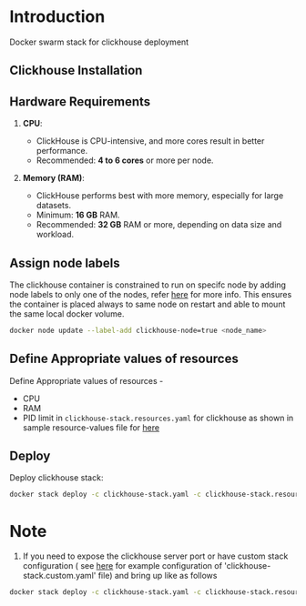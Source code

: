 # Introduction
Docker swarm stack for clickhouse deployment

## Clickhouse Installation
## Hardware Requirements

1. **CPU**:
   - ClickHouse is CPU-intensive, and more cores result in better performance.
   - Recommended: **4 to 6 cores** or more per node.
   
2. **Memory (RAM)**:
   - ClickHouse performs best with more memory, especially for large datasets.
   - Minimum: **16 GB** RAM.
   - Recommended: **32 GB** RAM or more, depending on data size and workload.

## Assign node labels
 The clickhouse container is constrained to run on specifc node by adding node labels to only one of the nodes, refer [here](https://docs.docker.com/engine/swarm/services/#placement-constraints) for more info. This ensures the container is placed always to same node on restart and able to mount the same local docker volume.
```sh
docker node update --label-add clickhouse-node=true <node_name>
```
## Define Appropriate values of resources

Define Appropriate values of resources -
- CPU 
- RAM 
- PID limit 
in `clickhouse-stack.resources.yaml`  for clickhouse as shown in sample resource-values file for [here](clickhouse-stack.resources.yaml)

## Deploy
Deploy clickhouse stack:
```sh
docker stack deploy -c clickhouse-stack.yaml -c clickhouse-stack.resources.yaml clickhouse
```

# Note
1. If you need to expose the clickhouse server port or have custom stack configuration ( see [here](example-clickhouse-stack.custom.yaml) for example configuration of 'clickhouse-stack.custom.yaml' file)  and bring up like as follows
```sh
docker stack deploy -c clickhouse-stack.yaml -c clickhouse-stack.resources.yaml -c clickhouse-stack.custom.yaml clickhouse
```